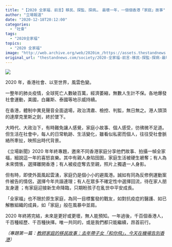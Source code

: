 ```yaml
---
title: "【2020 全家福．前言】移民、探監、探病…　最壞一年，一個個香港「家庭」故事"
author: "立場報道"
date: "2020-12-18T20:12:00"
categories:
  - "社會"
tags:
  - "2020全家福"
topics:
  - "2020 全家福"
image: "http://web.archive.org/web/2020im_/https://assets.thestandnews.com/media/photos/20201218-1620copy_x1C2T_UIlPDYh.png"
original_url: "thestandnews.com/society/2020-全家福-前言-移民-探監-探病-最壞一年-一個個香港-家庭-故事"
---
```

![](http://web.archive.org/web/2020im_/https://assets.thestandnews.com/media/photos/20201218-1620copy_x1C2T_UIlPDYh.png)

2020 年，香港社會、以至世界，風雲色變。

一整年的肺炎疫情，全球死亡人數破百萬，經濟萎縮，無數人生計不保。各地爆發社會運動，美國，白羅斯、泰國等地示威持續。

在香港，體制中異見聲音全面退場，政治清肅、檢控、判監，無日無之。港人頭頂的達摩克里斯之劍，終於墜下。

大時代、大政治下，有時難免讓人感覺，家庭小故事、個人感受，彷彿微不足道。但生活在社會中，每人的日常軌跡、生活變化，雖看似私密而個人，往往受社會脈絡所牽扯，映照出時代背景。

《立場新聞》2020 年年終專題，邀來不同香港家庭分享他們故事、拍攝一幀全家福，細說這一年的喜怒哀樂。其中有親人身陷囹圄，家庭生活被硬生褫奪；有人為未來惆悵，選擇離開香港；有人被疫症奪去至親，照片上獨遺一人身影。

但有時，即使外面風起雲湧，家庭仍是個小小的避風港。誠如有同為反修例運動案件被告的情侶，選擇今年共諧連理；有人在眾多不確定性中選擇回流，待在家人朋友身邊 ；有家庭迎接新生命降臨，只期盼孩子在亂世中平安成長。

「全家福」也不限於原生家庭，為同一目標奮發的戰友，如對抗疫症的醫護、如已解散組織的成員，如「家庭」般在風暴中並肩。

2020 年終將完結，未來是更好或更壞，無人能預知。一年過後，千百個香港人，千百種經歷、千百種抉擇。唯一共同的，或是我們都只能繼續，昂首前行。

_（專題第一篇：[教師家庭的移民故事：去年帶子女「和你飛」，今天在機場告別香港](../../society/2020-%E5%85%A8%E5%AE%B6%E7%A6%8F-1-%E6%95%99%E5%B8%AB%E5%AE%B6%E5%BA%AD%E7%9A%84%E7%A7%BB%E6%B0%91%E6%95%85%E4%BA%8B-%E5%8E%BB%E5%B9%B4%E5%B8%B6%E5%AD%90%E5%A5%B3-%E5%92%8C%E4%BD%A0%E9%A3%9B-%E4%BB%8A%E5%A4%A9%E5%9C%A8%E6%A9%9F%E5%A0%B4%E5%91%8A%E5%88%A5%E9%A6%99%E6%B8%AF/)）_